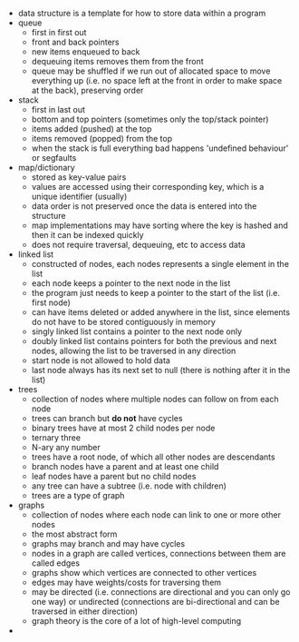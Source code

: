 - data structure is a template for how to store data within a program
- queue
	- first in first out
	- front and back pointers
	- new items enqueued to back
	- dequeuing items removes them from the front
	- queue may be shuffled if we run out of allocated space to move everything up (i.e. no space left at the front in order to make space at the back), preserving order
- stack
	- first in last out
	- bottom and top pointers (sometimes only the top/stack pointer)
	- items added (pushed) at the top
	- items removed (popped) from the top
	- when the stack is full everything bad happens 'undefined behaviour' or segfaults
- map/dictionary
	- stored as key-value pairs
	- values are accessed using their corresponding key, which is a unique identifier (usually)
	- data order is not preserved once the data is entered into the structure
	- map implementations may have sorting where the key is hashed and then it can be indexed quickly
	- does not require traversal, dequeuing, etc to access data
- linked list
	- constructed of nodes, each nodes represents a single element in the list
	- each node keeps a pointer to the next node in the list
	- the program just needs to keep a pointer to the start of the list (i.e. first node)
	- can have items deleted or added anywhere in the list, since elements do not have to be stored contiguously in memory
	- singly linked list contains a pointer to the next node only
	- doubly linked list contains pointers for both the previous and next nodes, allowing the list to be traversed in any direction
	- start node is not allowed to hold data
	- last node always has its next set to null (there is nothing after it in the list)
- trees
	- collection of nodes where multiple nodes can follow on from each node
	- trees can branch but **do not** have cycles
	- binary trees have at most 2 child nodes per node
	- ternary three
	- N-ary any number
	- trees have a root node, of which all other nodes are descendants
	- branch nodes have a parent and at least one child
	- leaf nodes have a parent but no child nodes
	- any tree can have a subtree (i.e. node with children)
	- trees are a type of graph
- graphs
	- collection of nodes where each node can link to one or more other nodes
	- the most abstract form
	- graphs may branch and may have cycles
	- nodes in a graph are called vertices, connections between them are called edges
	- graphs show which vertices are connected to other vertices
	- edges may have weights/costs for traversing them
	- may be directed (i.e. connections are directional and you can only go one way) or undirected (connections are bi-directional and can be traversed in either direction)
	- graph theory is the core of a lot of high-level computing
- 